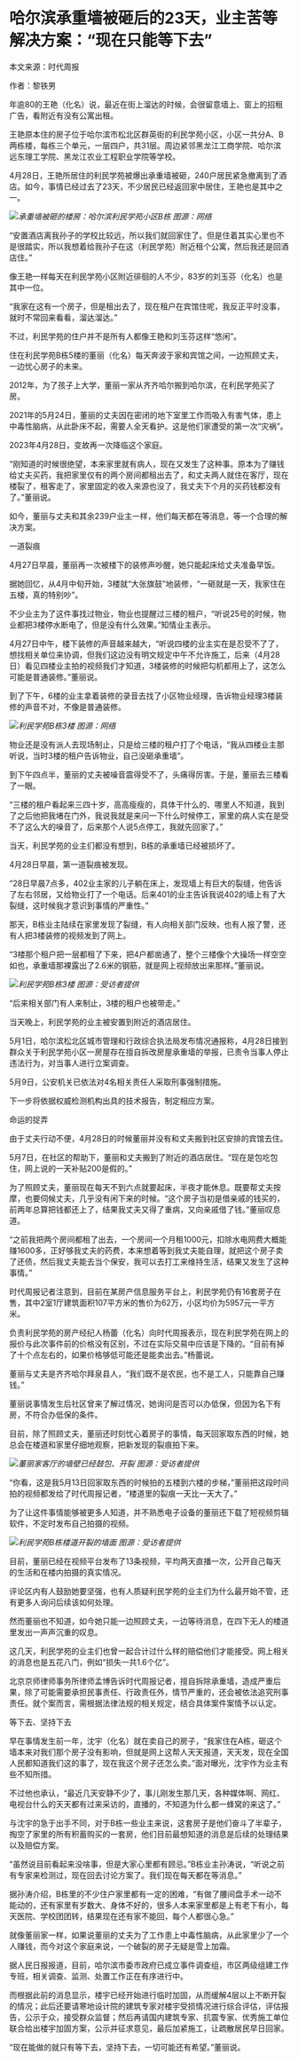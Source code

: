 # 哈尔滨承重墙被砸后的23天，业主苦等解决方案：“现在只能等下去”

本文来源：时代周报

作者：黎铁男

年逾80的王艳（化名）说，最近在街上溜达的时候，会很留意墙上、窗上的招租广告，看附近有没有公寓出租。

王艳原本住的房子位于哈尔滨市松北区群英街的利民学苑小区，小区一共分A、B两栋楼，每栋三个单元，一层四户，共31层。周边紧邻黑龙江工商学院、哈尔滨远东理工学院、黑龙江农业工程职业学院等学校。

4月28日，王艳所居住的利民学苑被爆出承重墙被砸，240户居民紧急撤离到了酒店。如今，事情已经过去了23天，不少居民已经返回家中居住，王艳也是其中之一。

![](https://inews.gtimg.com/om_bt/OCSAzrYiZR8LFGLdAePMORsqDtYAsKhsODtDVMBmdQpuoAA/1000)_承重墙被砸的楼房：哈尔滨利民学苑小区B栋
图源：网络_

“安置酒店离我孙子的学校比较远，所以我们就回家住了。但是住着其实心里也不是很踏实，所以我想着给我孙子在这（利民学苑）附近租个公寓，然后我还是回酒店住。”

像王艳一样每天在利民学苑小区附近徘徊的人不少，83岁的刘玉芬（化名）也是其中一位。

“我家在这有一个房子，但是租出去了，现在租户在宾馆住呢，我反正平时没事，就时不常回来看看，溜达溜达。”

不过，利民学苑的住户并不是所有人都像王艳和刘玉芬这样“悠闲”。

住在利民学苑B栋5楼的董丽（化名）每天奔波于家和宾馆之间，一边照顾丈夫，一边忧心房子的未来。

2012年，为了孩子上大学，董丽一家从齐齐哈尔搬到哈尔滨，在利民学苑买了房。

2021年的5月24日，董丽的丈夫因在密闭的地下室里工作而吸入有害气体，患上中毒性脑病，从此卧床不起，需要人全天看护。这是他们家遭受的第一次“灾祸”。

2023年4月28日，变故再一次降临这个家庭。

“刚知道的时候很绝望，本来家里就有病人，现在又发生了这种事。原本为了赚钱给丈夫买药，我把家里仅有的两个房间都租出去了，和丈夫两人就住在客厅，现在楼裂了，租客走了，家里固定的收入来源也没了，我丈夫下个月的买药钱都没有了。”董丽说。

如今，董丽与丈夫和其余239户业主一样，他们每天都在等消息，等一个合理的解决方案。

一道裂痕

4月27日早晨，董丽再一次被楼下的装修声吵醒，她只能起床给丈夫准备早饭。

据她回忆，从4月中旬开始，3楼就“大张旗鼓”地装修，“一砸就是一天，我家住在五楼，真的特别吵”。

不少业主为了这件事找过物业，物业也提醒过三楼的租户，“听说25号的时候，物业都把3楼停水断电了，但是没有什么效果。”知情业主表示。

4月27日中午，楼下装修的声音越来越大，“听说四楼的业主实在是忍受不了了，想找相关单位来协调，但我们这边没有明文规定中午不允许施工，后来（4月28日）看见四楼业主拍的视频我们才知道，3楼装修的时候把勾机都用上了，这怎么可能是普通装修。”董丽说。

到了下午，6楼的业主拿着装修的录音去找了小区物业经理，告诉物业经理3楼装修的声音不对，不像是普通装修。

![](https://inews.gtimg.com/om_bt/OwhlxuuGbTcMVIZ2rcRu0QrUBaoZ3-U_QdYgUyhftqemIAA/1000)_利民学苑B栋3楼
图源：网络_

物业还是没有派人去现场制止，只是给三楼的租户打了个电话，“我从四楼业主那听说，当时3楼的租户告诉物业，自己没砸承重墙”。

到下午四点半，董丽的丈夫被噪音震得受不了，头痛得厉害。于是，董丽去三楼看了一眼。

“三楼的租户看起来三四十岁，高高瘦瘦的，具体干什么的、哪里人不知道，我到了之后他把我堵在门外，我说我就是来问一下什么时候停工，家里的病人实在是受不了这么大的噪音了，后来那个人说5点停工，我就先回家了。”

当天，利民学苑的业主们都没有想到，B栋的承重墙已经被损坏了。

4月28日早晨，第一道裂痕被发现。

“28日早晨7点多，402业主家的儿子躺在床上，发现墙上有巨大的裂缝，他告诉了左右邻居，又给物业打了一个电话。后来401的业主告诉我说402的墙上有了大裂缝，这时候我才意识到事情的严重性。”

那天，B栋业主陆续在家里发现了裂缝，有人向相关部门反映，也有人报了警，还有人把3楼装修的视频发到了网上。

“3楼那个租户把一层都租了下来，把4户都凿通了，整个三楼像个大操场一样空空如也，承重墙那裸露出了2.6米的钢筋，就是网上视频放出来那样。”董丽说。

![](https://inews.gtimg.com/om_bt/O9XBYlpKmgUoC6kwGFDvAV_WBrJmoTxyngEXKhd4ocoukAA/1000)_利民学苑B栋3楼
图源：受访者提供_

“后来相关部门有人来制止，3楼的租户也被带走。”

当天晚上，利民学苑的业主被安置到附近的酒店居住。

5月1日，哈尔滨松北区城市管理和行政综合执法局发布情况通报称，4月28日接到群众关于利民学苑小区一房屋存在擅自拆改房屋承重墙的举报，已责令当事人停止违法行为，对当事人进行立案调查。

5月9日，公安机关已依法对4名相关责任人采取刑事强制措施。

下一步将依据权威检测机构出具的技术报告，制定相应方案。

命运的捉弄

由于丈夫行动不便，4月28日的时候董丽并没有和丈夫搬到社区安排的宾馆去住。

5月7日，在社区的帮助下，董丽和丈夫搬到了附近的酒店居住。“现在是包吃包住，网上说的一天补贴200是假的。”

为了照顾丈夫，董丽现在每天不到六点就要起床，半夜才能休息。既要帮丈夫按摩，也要伺候丈夫，几乎没有闲下来的时候。“这个房子当初是借亲戚的钱买的，前两年总算把钱都还上了，结果我丈夫又得了重病，又向亲戚借了钱。”董丽叹息道。

“之前我把两个房间都租了出去，一个房间一个月租1000元，扣除水电网费大概能赚1600多，正好够我丈夫的药费，本来想着等到我丈夫能自理，就把这个房子卖了还债，然后我丈夫能去当个保安，我可以去打工来维持生活，结果又发生了这种事情。”

时代周报记者注意到，目前在某房产信息服务平台上，利民学苑仍有16套房子在售，其中2室1厅建筑面积107平方米的售价为62万，小区均价为5957元一平方米。

负责利民学苑的房产经纪人杨蕾（化名）向时代周报表示，现在利民学苑在网上的报价与此次事件前的价格没有区别，不过在实际交易中应该是下降的。“目前有掉了十个点左右的，如果价格够低可能还是能卖出去。”杨蕾说。

董丽与丈夫是齐齐哈尔拜泉县人，“我们既不是农民，也不是工人，只能靠自己赚钱。”

董丽说事情发生后社区曾来了解过情况，她询问是否可以办低保，但因为名下有房，不符合办低保的条件。

目前，除了照顾丈夫，董丽还时刻忧心着房子的事情，每天回家取东西的时候，她总会在楼道和家里仔细地观察，把新发现的裂痕拍下来。

![](https://inews.gtimg.com/om_bt/OThWd-stv7P7e2YZzj70cZFItYVeJ0StK3UikIEVveYNcAA/1000)_董丽家客厅的墙壁已经鼓包、开裂 图源：受访者提供_

“你看，这是我5月13日回家取东西的时候拍的五楼到六楼的步梯，”董丽把这段时间拍的视频都发给了时代周报记者，“楼道里的裂痕一天比一天大了。”

为了让这件事情能够被更多人知道，并不熟悉电子设备的董丽还下载了短视频剪辑软件，不定时发布自己拍摄的视频。

![](https://inews.gtimg.com/om_bt/O5PEmeQrgOYN14H4-ie1zRlwY-FnaOcx4Um2Iz6SnngFkAA/1000)_利民学苑B栋楼道开裂的墙面 图源：受访者提供_

目前，董丽已经在视频平台发布了13条视频，平均两天直播一次，公开自己每天的生活和在楼内拍摄的真实情况。

评论区内有人鼓励她要坚强，也有人质疑利民学苑的业主们为什么最开始不管，还有更多人询问后续该如何处理。

然而董丽也不知道，如今她只能一边照顾丈夫，一边等待消息，在四下无人的楼道里发出一声声沉重的叹息。

这几天，利民学苑的业主们也曾一起合计过什么样的赔偿他们才能接受。网上相关的消息也是五花八门，例如“损失一共1.6个亿”。

北京京师律师事务所律师孟博告诉时代周报记者，擅自拆除承重墙，造成严重后果，除了可能需要承担民事责任、行政责任外，情节严重的，还会被依法追究刑事责任。就个案而言，需根据法律法规的相关规定，结合具体案件案情予以认定。

等下去、坚持下去

早在事情发生前一年，沈宇（化名）就在卖自己的房子，“我家住在A栋，砸这个墙本来对我们那个房子没有影响，但就是网上这帮人天天报道，天天发，现在全国人民都知道我们这的事了，现在我这个房子还怎么卖。”面对曝光，沈宇作为业主有些不知所措。

不过他也承认，“最近几天安静不少了，事儿刚发生那几天，各种媒体啊、网红、电视台什么的天天都有过来采访的，直播的，不知道为什么都一蜂窝的来这了。”

与沈宇的急于出手不同，对于B栋一些业主来说，这套房子是他们奋斗了半辈子，掏空了家里的所有积蓄购买的一套房，他们目前最想知道的消息是后续的处理结果以及赔偿方案。

“虽然说目前看起来没啥事，但是大家心里都有顾忌。”B栋业主孙涛说，“听说之前有专家来检测过，现在回去讨论方案了。我们现在每天都在等消息。”

据孙涛介绍，B栋里的不少住户家里都有一定的困难，“有做了腰间盘手术一动不能动的，还有家里有岁数大、身体不好的，很多人本来家里都是上有老下有小，每天医院、学校团团转，结果现在还有家不能回，每个人都很心急。”

就像董丽家一样，如果说董丽的丈夫为了工作患上中毒性脑病，从此家里少了一个人赚钱，而今对这个家庭来说，一个破裂的房子无疑是雪上加霜。

据人民日报报道，目前，哈尔滨市委市政府已成立事件调查组，市区两级组建工作专班，相关调查、监测、处置工作正在有序进行中。

而根据此前的消息显示，楼宇已经开始进行临时加固，从而缓解4层以上不断开裂的情况；此后还要请寒地设计院的建筑专家对楼宇受损情况进行综合评估，评估报告，公示于众，接受群众监督；然后再请国内建筑专家、抗震专家、优秀施工单位联合给出楼宇加固方案，公示并征求意见，最后加紧施工，让疏散居民早日回家。

“现在能做的就只有等下去，坚持下去，一切可能还有希望。”董丽说。

